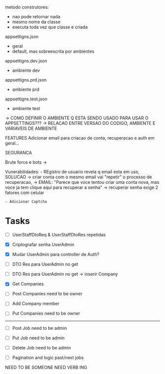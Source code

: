 metodo construtores:
- nao pode retornar nada
- mesmo nome da classe
- executa toda vez que classe e criada



appsettigns.json
- geral
- default, mas sobreescrita por ambientes

appsettigns.dev.json
- ambiente dev

appsettigns.prd.json
- ambiente prd

appsettigns.test.json
- ambiente test



-> COMO DEFINIR O AMBIENTE Q ESTA SENDO USADO PARA USAR O APPSETTINGS???
-> RELACAO ENTRE VERSAO DO CODIGO, AMBIENTE E VARIAVEIS DE AMBIENTE


FEATURES
Adicionar email para criacao de conta, recuperacao e auth em geral...



SEGURANCA

Brute force e bots ->

Vunerabilidades:
    - REgistro de usuario revela q email esta em uso, SOLUCAO -> criar conta com o mesmo email vai "repetir" o processo de recuperacao,
        -> EMAIL: "Parece que voce tentou criar uma conta nova, mas voce ja tem clique aqui para recuperar a senha" -> recuperar senha exige 2 fatores com celular
    
    - Adicionar Captcha







# Tasks
- [ ] UserStaffDtoReq & UserStaffDtoRes repetidas 
- [x] Criptografar senha UserAdmin
- [x] Mudar UserAdmin para controller de Auth?
- [ ] DTO Res para UserAdmin no get
- [ ] DTO Res para UserAdmin no get -> inserir Company

- [x] Get Companies
- [ ] Post Companies need to be owner
- [ ] Add Company member
- [ ] Put Companies need to be owner

-------------------------------------------------------------

- [ ] Post Job need to be admin
- [ ] Put Job need to be admin
- [ ] Delete Job need to be admin

- [ ] Pagination and logic past/next jobs





NEED TO BE SOMEONE
NEED VERB ING